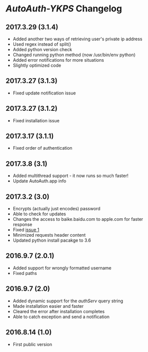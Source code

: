 # *AutoAuth-YKPS* Changelog

## 2017.3.29 (3.1.4)
* Added another two ways of retrieving user's private ip address
* Used regex instead of split()
* Added python version check
* Changed running python method (now /usr/bin/env python)
* Added error notifications for more situations
* Slightly optimized code

## 2017.3.27 (3.1.3)
* Fixed update notification issue

## 2017.3.27 (3.1.2)
* Fixed installation issue

## 2017.3.17 (3.1.1)
* Fixed order of authentication

## 2017.3.8 (3.1)
* Added multithread support - it now runs so much faster!
* Update AutoAuth.app info

## 2017.3.2 (3.0)
* Encrypts (actually just encodes) password
* Able to check for updates
* Changes the access to baike.baidu.com to apple.com for faster response
* Fixed [issue 1](https://github.com/yu-george/AutoAuth-YKPS/issues/1)
* Minimized requests header content
* Updated python install pacakge to 3.6

## 2016.9.7 (2.0.1)
* Added support for wrongly formatted username
* Fixed paths

## 2016.9.7 (2.0)
* Added dynamic support for the *authServ* query string
* Made installation easier and faster
* Cleared the error after installation completes
* Able to catch exception and send a notification

## 2016.8.14 (1.0)
* First public version
